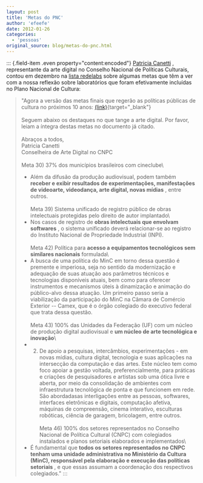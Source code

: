 ```yaml
---
layout: post
title: 'Metas do PNC'
author: 'efeefe'
date: 2012-01-26
categories:
  - 'pessoas'
original_source: blog/metas-do-pnc.html
---
```


::: {.field-item .even property="content:encoded"}
[Patricia Canetti](http://www.canalcontemporaneo.art.br/_v3/site/perfil_individuo.php?idioma=br&perfil_usuario=34010) , representante da arte digital no Conselho Nacional de Políticas Culturais, contou em dezembro na [lista redelabs](http://groups.google.com/group/redelabs) sobre algumas metas que têm a ver com a nossa reflexão sobre laboratórios que foram efetivamente incluídas no Plano Nacional de Cultura:

> \"Agora a versão das metas finais que regerão as políticas públicas de cultura no próximos 10 anos: [(link)](http://pnc.culturadigital.br/wp-content/uploads/2011/12/VERSAO_FINAL_METAS_PNC_1512011.pdf){target="_blank"}\
> \
> Seguem abaixo os destaques no que tange a arte digital. Por favor, leiam a íntegra destas metas no documento já citado.\
> \
> Abraços a todos,\
> Patricia Canetti\
> Conselheira de Arte Digital no CNPC\
> \
> Meta 30) 37% dos municípios brasileiros com cineclube\
> - Além da difusão da produção audiovisual, podem também **receber e exibir resultados de experimentações, manifestações de videoarte, videodança, arte digital, novas mídias** , entre outros.\
> \
> Meta 39) Sistema unificado de registro público de obras intelectuais protegidas pelo direito de autor implantado\
> - Nos casos de registro de **obras intelectuais que envolvam softwares** , o sistema unificado deverá relacionar-se ao registro do Instituto Nacional de Propriedade Industrial (INPI).\
> \
> Meta 42) Política para **acesso a equipamentos tecnológicos sem similares nacionais** formulada\
> - A busca de uma política do MinC em torno dessa questão é premente e imperiosa, seja no sentido da modernização e adequação de suas atuação aos parâmetros técnicos e tecnologias disponíveis atuais, bem como para oferecer instrumentos e mecanismos úteis à dinamização e animação do público-alvo dessa atuação. Um primeiro passo seria a viabilização da participação do MinC na Câmara de Comércio Exterior -- Camex, que é o órgão colegiado do executivo federal que trata dessa questão.\
> \
> Meta 43) 100% das Unidades da Federação (UF) com um núcleo de produção digital audiovisual e **um núcleo de arte tecnológica e inovação**\
> - 2. De apoio a pesquisas, intercâmbios, experimentações - em novas mídias, cultura digital, tecnologia e suas aplicações na intersecção da computação e das artes. Este núcleo tem como foco apoiar a gestão voltada, preferencialmente, para práticas e criações de pesquisadores e artistas sob uma ótica livre e aberta, por meio da consolidação de ambientes com infraestrutura tecnológica de ponta e que funcionem em rede. São abordadasas interligações entre as pessoas, softwares, interfaces eletrônicas e digitais, computação afetiva, máquinas de compreensão, cinema interativo, esculturas robóticas, ciência de garagem, bricolagem, entre outros.\
> \
> Meta 46) 100% dos setores representados no Conselho Nacional de Política Cultural (CNPC) com colegiados instalados e planos setoriais elaborados e implementados\
> - É fundamental que **todos os setores representados no CNPC tenham uma unidade administrativa no Ministério da Cultura (MinC), responsável pela elaboração e execução das políticas setoriais** , e que essas assumam a coordenação dos respectivos colegiados.\"
:::
